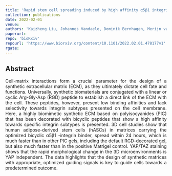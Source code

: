 ```yaml
---
title: 'Rapid stem cell spreading induced by high affinity α5β1 integrin-selective bicyclic RGD peptide in biomimetic hydrogels'
collection: publications
date: 2022-02-01
venue:
authors: 'Kaizheng Liu, Johannes Vandaele, Dominik Bernhagen, Merijn van Erp, Egbert Oosterwijk, Peter Timmerman, Susana Rocha, Paul H. J. Kouwer'
paperurl:
repo: 'bioRxiv'
repourl: 'https://www.biorxiv.org/content/10.1101/2022.02.01.478177v1'
rgate:
---
```


<h2> Abstract </h2>
<p align= "justify">
Cell-matrix interactions form a crucial parameter for the design of a synthetic extracellular matrix (ECM), as they ultimately dictate cell fate and functions. Universally, synthetic biomaterials are conjugated with a linear or cyclic Arg-Gly-Asp (RGD) peptide to establish a direct link of the ECM with the cell. These peptides, however, present low binding affinities and lack selectivity towards integrin subtypes presented on the cell membrane. Here, a highly biomimetic synthetic ECM based on polyisocyanides (PIC) that has been decorated with bicyclic peptides that show a high affinity towards specific integrin subtypes is presented. 3D cell studies show that human adipose-derived stem cells (hASCs) in matrices carrying the optimized bicyclic α5β1 -integrin binder, spread within 24 hours, which is much faster than in other PIC gels, including the default RGD-decorated gel, but also much faster than in the positive Matrigel control. YAP/TAZ staining shows that the rapid morphological change in the 3D microenvironments is YAP independent. The data highlights that the design of synthetic matrices with appropriate, optimized guiding signals is key to guide cells towards a predetermined outcome.
